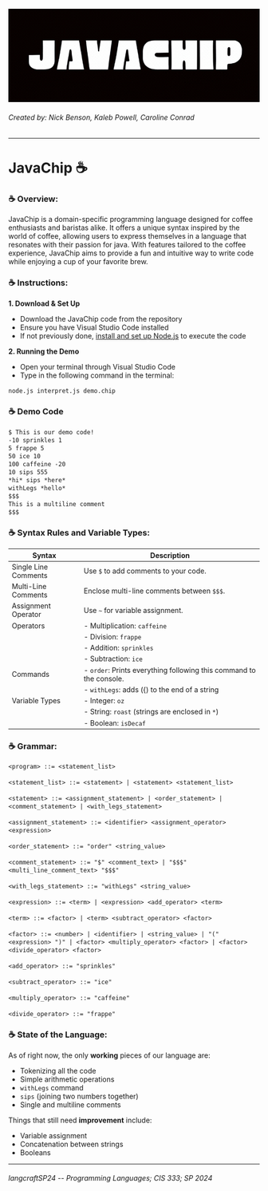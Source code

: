 
![JAVACHIP GIF](images/JAVACHIP.gif)

###### Created by: Nick Benson, Kaleb Powell, Caroline Conrad
---
# JavaChip ☕️
### ☕️ Overview:
JavaChip is a domain-specific programming language designed for coffee enthusiasts and baristas alike. It offers a unique syntax inspired by the world of coffee, allowing users to express themselves in a language that resonates with their passion for java. With features tailored to the coffee experience, JavaChip aims to provide a fun and intuitive way to write code while enjoying a cup of your favorite brew.

### ☕️  Instructions:
__1. Download & Set Up__
- Download the JavaChip code from the repository
- Ensure you have Visual Studio Code installed
-  If not previously done, [install and set up Node.js](https://nodejs.org/en/download) to execute the code
  
__2. Running the Demo__
- Open your terminal through Visual Studio Code
- Type in the following command in the terminal:
```bash
node.js interpret.js demo.chip
```
### ☕️  Demo Code
```JavaChip
$ This is our demo code!
-10 sprinkles 1
5 frappe 5
50 ice 10
100 caffeine -20
10 sips 555
*hi* sips *here*
withLegs *hello*
$$$ 
This is a multiline comment
$$$
```
### ☕️ Syntax Rules and Variable Types:

| Syntax                | Description                                                                   |
|-----------------------|-------------------------------------------------------------------------------|
| Single Line Comments  | Use `$` to add comments to your code.                                         |
| Multi-Line Comments   | Enclose multi-line comments between `$$$`.                                    |
| Assignment Operator   | Use `~` for variable assignment.                                               |
| Operators             | - Multiplication: `caffeine`                                                   |
|                       | - Division: `frappe`                                                           |
|                       | - Addition: `sprinkles`                                                        |
|                       | - Subtraction: `ice`                                                           |
| Commands              | - `order`: Prints everything following this command to the console.           |                                                |
|                       | - `withLegs`: adds ({) to the end of a string |
| Variable Types        | - Integer: `oz`                                                                |
|                       | - String: `roast` (strings are enclosed in `*`)                               |
|                       | - Boolean: `isDecaf` 


### ☕️ Grammar:
```
<program> ::= <statement_list>

<statement_list> ::= <statement> | <statement> <statement_list>

<statement> ::= <assignment_statement> | <order_statement> | <comment_statement> | <with_legs_statement>

<assignment_statement> ::= <identifier> <assignment_operator> <expression>

<order_statement> ::= "order" <string_value>

<comment_statement> ::= "$" <comment_text> | "$$$" <multi_line_comment_text> "$$$"

<with_legs_statement> ::= "withLegs" <string_value>

<expression> ::= <term> | <expression> <add_operator> <term>

<term> ::= <factor> | <term> <subtract_operator> <factor>

<factor> ::= <number> | <identifier> | <string_value> | "(" <expression> ")" | <factor> <multiply_operator> <factor> | <factor> <divide_operator> <factor>

<add_operator> ::= "sprinkles"

<subtract_operator> ::= "ice"

<multiply_operator> ::= "caffeine"

<divide_operator> ::= "frappe"

```
### ☕️ State of the Language:
As of right now, the only **working** pieces of our language are:

- Tokenizing all the code
- Simple arithmetic operations
- `withLegs` command
- `sips` (joining two numbers together)
- Single and multiline comments

Things that still need **improvement** include:

- Variable assignment
- Concatenation between strings
- Booleans


---
###### langcraftSP24 -- Programming Languages; CIS 333; SP 2024
